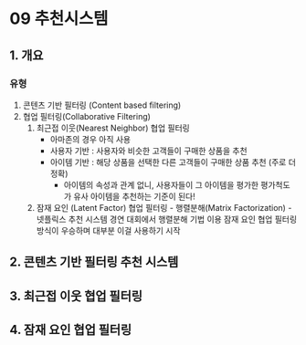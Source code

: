 # 09 추천시스템
## 1. 개요
### 유형
1. 콘텐츠 기반 필터링 (Content based filtering)
2. 협업 필터링(Collaborative Filtering)
   1. 최근접 이웃(Nearest Neighbor) 협업 필터링
      - 아마존의 경우 아직 사용 
      - 사용자 기반 : 사용자와 비슷한 고객들이 구매한 상품을 추천
      - 아이템 기반 : 해당 상품을 선택한 다른 고객들이 구매한 상품 추천 (주로 더 정확)
        - 아이템의 속성과 관계 없니, 사용자들이 그 아이템을 평가한 평가척도가 유사 아이템을 추천하는 기준이 된다!
   2. 잠재 요인 (Latent Factor) 협업 필터링 - 행렬분해(Matrix Factorization)
      -넷플릭스 추천 시스템 경연 대회에서 행렬분해 기법 이용 잠재 요인 협업 필터링 방식이 우승하며 대부분 이걸 사용하기 시작 
## 2. 콘텐츠 기반 필터링 추천 시스템
## 3. 최근접 이웃 협업 필터링
## 4. 잠재 요인 협업 필터링 
